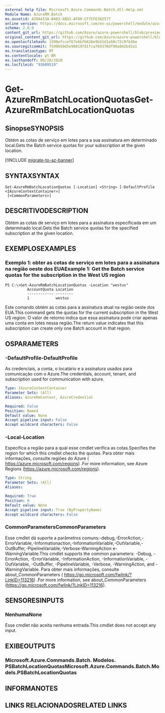 ```yaml
---
external help file: Microsoft.Azure.Commands.Batch.dll-Help.xml
Module Name: AzureRM.Batch
ms.assetid: A39A415A-B403-48D3-AF80-CF7CFE382577
online version: https://docs.microsoft.com/en-us/powershell/module/azurerm.batch/get-azurermbatchlocationquotas
schema: 2.0.0
content_git_url: https://github.com/Azure/azure-powershell/blob/preview/src/ResourceManager/AzureBatch/Commands.Batch/help/Get-AzureRmBatchLocationQuotas.md
original_content_git_url: https://github.com/Azure/azure-powershell/blob/preview/src/ResourceManager/AzureBatch/Commands.Batch/help/Get-AzureRmBatchLocationQuotas.md
ms.openlocfilehash: 1390efccef67e6bfb626e9b31d1a58c72c9fb36e
ms.sourcegitcommit: f599b50d5e980197d1fca769378df90a842b42a1
ms.translationtype: MT
ms.contentlocale: pt-BR
ms.lasthandoff: 08/20/2020
ms.locfileid: "93609519"
---
```

# <span data-ttu-id="dc1a0-101">Get-AzureRmBatchLocationQuotas</span><span class="sxs-lookup"><span data-stu-id="dc1a0-101">Get-AzureRmBatchLocationQuotas</span></span>

## <span data-ttu-id="dc1a0-102">Sinopse</span><span class="sxs-lookup"><span data-stu-id="dc1a0-102">SYNOPSIS</span></span>
<span data-ttu-id="dc1a0-103">Obtém as cotas de serviço em lotes para a sua assinatura em determinado local.</span><span class="sxs-lookup"><span data-stu-id="dc1a0-103">Gets the Batch service quotas for your subscription at the given location.</span></span>

[!INCLUDE [migrate-to-az-banner](../../includes/migrate-to-az-banner.md)]

## <span data-ttu-id="dc1a0-104">SYNTAX</span><span class="sxs-lookup"><span data-stu-id="dc1a0-104">SYNTAX</span></span>

```
Get-AzureRmBatchLocationQuotas [-Location] <String> [-DefaultProfile <IAzureContextContainer>]
 [<CommonParameters>]
```

## <span data-ttu-id="dc1a0-105">DESCRITIVO</span><span class="sxs-lookup"><span data-stu-id="dc1a0-105">DESCRIPTION</span></span>
<span data-ttu-id="dc1a0-106">Obtém as cotas de serviço em lotes para a assinatura especificada em um determinado local.</span><span class="sxs-lookup"><span data-stu-id="dc1a0-106">Gets the Batch service quotas for the specified subscription at the given location.</span></span>

## <span data-ttu-id="dc1a0-107">EXEMPLOS</span><span class="sxs-lookup"><span data-stu-id="dc1a0-107">EXAMPLES</span></span>

### <span data-ttu-id="dc1a0-108">Exemplo 1: obter as cotas de serviço em lotes para a assinatura na região oeste dos EUA</span><span class="sxs-lookup"><span data-stu-id="dc1a0-108">Example 1: Get the Batch service quotas for the subscription in the West US region</span></span>
```
PS C:\>Get-AzureRmBatchLocationQuotas -Location "westus"
          AccountQuota Location
          ------------ --------
          1            westus
```

<span data-ttu-id="dc1a0-109">Este comando obtém as cotas para a assinatura atual na região oeste dos EUA.</span><span class="sxs-lookup"><span data-stu-id="dc1a0-109">This command gets the quotas for the current subscription in the West US region.</span></span>
<span data-ttu-id="dc1a0-110">O valor de retorno indica que essa assinatura pode criar apenas uma conta em lotes nessa região.</span><span class="sxs-lookup"><span data-stu-id="dc1a0-110">The return value indicates that this subscription can create only one Batch account in that region.</span></span>

## <span data-ttu-id="dc1a0-111">OS</span><span class="sxs-lookup"><span data-stu-id="dc1a0-111">PARAMETERS</span></span>

### <span data-ttu-id="dc1a0-112">-DefaultProfile</span><span class="sxs-lookup"><span data-stu-id="dc1a0-112">-DefaultProfile</span></span>
<span data-ttu-id="dc1a0-113">As credenciais, a conta, o locatário e a assinatura usados para comunicação com o Azure.</span><span class="sxs-lookup"><span data-stu-id="dc1a0-113">The credentials, account, tenant, and subscription used for communication with azure.</span></span>

```yaml
Type: IAzureContextContainer
Parameter Sets: (All)
Aliases: AzureRmContext, AzureCredential

Required: False
Position: Named
Default value: None
Accept pipeline input: False
Accept wildcard characters: False
```

### <span data-ttu-id="dc1a0-114">-Local</span><span class="sxs-lookup"><span data-stu-id="dc1a0-114">-Location</span></span>
<span data-ttu-id="dc1a0-115">Especifica a região para a qual esse cmdlet verifica as cotas.</span><span class="sxs-lookup"><span data-stu-id="dc1a0-115">Specifies the region for which this cmdlet checks the quotas.</span></span>
<span data-ttu-id="dc1a0-116">Para obter mais informações, consulte regiões do Azure ( https://azure.microsoft.com/regions) .</span><span class="sxs-lookup"><span data-stu-id="dc1a0-116">For more information, see Azure Regions (https://azure.microsoft.com/regions).</span></span>

```yaml
Type: String
Parameter Sets: (All)
Aliases: 

Required: True
Position: 0
Default value: None
Accept pipeline input: True (ByPropertyName)
Accept wildcard characters: False
```

### <span data-ttu-id="dc1a0-117">CommonParameters</span><span class="sxs-lookup"><span data-stu-id="dc1a0-117">CommonParameters</span></span>
<span data-ttu-id="dc1a0-118">Esse cmdlet dá suporte a parâmetros comuns:-debug,-ErrorAction,-ErrorVariable,-Informationaction,-InformationVariable,-OutVariable,-OutBuffer,-PipelineVariable,-Verbose-WarningAction e-WarningVariable.</span><span class="sxs-lookup"><span data-stu-id="dc1a0-118">This cmdlet supports the common parameters: -Debug, -ErrorAction, -ErrorVariable, -InformationAction, -InformationVariable, -OutVariable, -OutBuffer, -PipelineVariable, -Verbose, -WarningAction, and -WarningVariable.</span></span> <span data-ttu-id="dc1a0-119">Para obter mais informações, consulte about_CommonParameters ( https://go.microsoft.com/fwlink/?LinkID=113216) .</span><span class="sxs-lookup"><span data-stu-id="dc1a0-119">For more information, see about_CommonParameters (https://go.microsoft.com/fwlink/?LinkID=113216).</span></span>

## <span data-ttu-id="dc1a0-120">SENSORES</span><span class="sxs-lookup"><span data-stu-id="dc1a0-120">INPUTS</span></span>

### <span data-ttu-id="dc1a0-121">Nenhuma</span><span class="sxs-lookup"><span data-stu-id="dc1a0-121">None</span></span>
<span data-ttu-id="dc1a0-122">Esse cmdlet não aceita nenhuma entrada.</span><span class="sxs-lookup"><span data-stu-id="dc1a0-122">This cmdlet does not accept any input.</span></span>

## <span data-ttu-id="dc1a0-123">EXIBE</span><span class="sxs-lookup"><span data-stu-id="dc1a0-123">OUTPUTS</span></span>

### <span data-ttu-id="dc1a0-124">Microsoft.Azure.Commands.Batch. Modelos. PSBatchLocationQuotas</span><span class="sxs-lookup"><span data-stu-id="dc1a0-124">Microsoft.Azure.Commands.Batch.Models.PSBatchLocationQuotas</span></span>

## <span data-ttu-id="dc1a0-125">INFORMA</span><span class="sxs-lookup"><span data-stu-id="dc1a0-125">NOTES</span></span>

## <span data-ttu-id="dc1a0-126">LINKS RELACIONADOS</span><span class="sxs-lookup"><span data-stu-id="dc1a0-126">RELATED LINKS</span></span>

